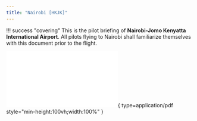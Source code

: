 ```yaml
---
title: "Nairobi [HKJK]"
---
```


!!! success "covering" 
    This is the pilot briefing of **Nairobi-Jomo Kenyatta International Airport**. All pilots flying to Nairobi shall familiarize themselves with this document prior to the flight.

![Alt text](pdf/hkjk.pdf){ type=application/pdf style="min-height:100vh;width:100%" }